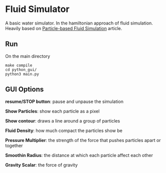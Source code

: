 # Fluid Simulator
A basic water simulator. In the hamiltonian approach of fluid simulation.
Heavily based on [Particle-based Fluid Simulation](https://cg.informatik.uni-freiburg.de/course_notes/sim_10_sph.pdf) article.
## Run
On the main directory
```
make compile
cd python_gui/
python3 main.py
```

## GUI Options
**resume/STOP button**: pause and unpause the simulation

**Show Particles**: show each particle as a pixel

**Show contour**: draws a line around a group of particles

**Fluid Density**: how much compact the particles show be

**Pressure Multiplier**: the strength of the force that pushes particles apart or together

**Smoothin Radius**: the distance at which each particle affect each other

**Gravity Scalar**: the force of gravity
